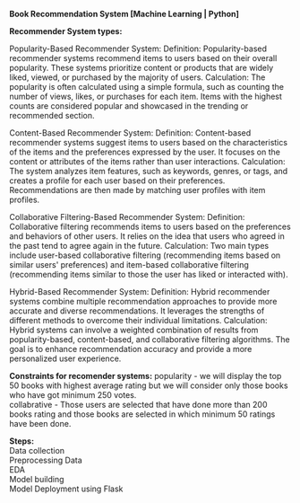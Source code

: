 **Book Recommendation System [Machine Learning | Python]**

**Recommender System types:**

Popularity-Based Recommender System:
Definition: Popularity-based recommender systems recommend items to users based on their overall popularity. These systems prioritize content or products that are widely liked, viewed, or purchased by the majority of users.
Calculation: The popularity is often calculated using a simple formula, such as counting the number of views, likes, or purchases for each item. Items with the highest counts are considered popular and showcased in the trending or recommended section.

Content-Based Recommender System:
Definition: Content-based recommender systems suggest items to users based on the characteristics of the items and the preferences expressed by the user. It focuses on the content or attributes of the items rather than user interactions.
Calculation: The system analyzes item features, such as keywords, genres, or tags, and creates a profile for each user based on their preferences. Recommendations are then made by matching user profiles with item profiles.

Collaborative Filtering-Based Recommender System:
Definition: Collaborative filtering recommends items to users based on the preferences and behaviors of other users. It relies on the idea that users who agreed in the past tend to agree again in the future.
Calculation: Two main types include user-based collaborative filtering (recommending items based on similar users' preferences) and item-based collaborative filtering (recommending items similar to those the user has liked or interacted with).

Hybrid-Based Recommender System:
Definition: Hybrid recommender systems combine multiple recommendation approaches to provide more accurate and diverse recommendations. It leverages the strengths of different methods to overcome their individual limitations.
Calculation: Hybrid systems can involve a weighted combination of results from popularity-based, content-based, and collaborative filtering algorithms. The goal is to enhance recommendation accuracy and provide a more personalized user experience. 

**Constraints for recomender systems:**
popularity - we will display the top 50 books with highest average rating but we will consider only those books who have got minimum 250 votes.<br />
collabrative - Those users are selected that have done more than 200 books rating and those books are selected in which minimum 50 ratings have been done.

**Steps:** <br />
Data collection<br />
Preprocessing Data<br />
EDA<br />
Model building<br />
Model Deployment using Flask<br />
